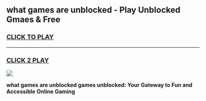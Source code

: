 
## what games are unblocked - Play Unblocked Gmaes & Free
<h3>
<a href="https://premium.freeplayer.one?title=what_games_are_unblocked&ref=19F">CLICK TO PLAY</a></h3>
<hr>

<h3>
<a href="https://premium.freeplayer.one?title=what_games_are_unblocked&ref=19F">CLICK 2 PLAY</a>
  
</h3>

<a href="https://premium.freeplayer.one?title=what_games_are_unblocked&ref=19F/"><img src="https://clearcache.store/games.png"></a>


**what games are unblocked games unblocked: Your Gateway to Fun and Accessible Online Gaming**
